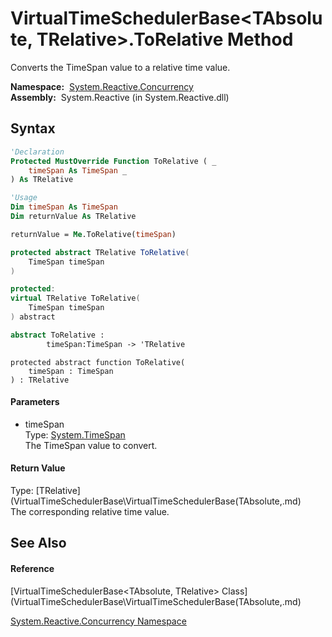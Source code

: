 # VirtualTimeSchedulerBase\<TAbsolute, TRelative\>.ToRelative Method

Converts the TimeSpan value to a relative time value.

**Namespace:**  [System.Reactive.Concurrency](System.Reactive.Concurrency\System.Reactive.Concurrency.md)  
**Assembly:**  System.Reactive (in System.Reactive.dll)

## Syntax

```vb
'Declaration
Protected MustOverride Function ToRelative ( _
    timeSpan As TimeSpan _
) As TRelative
```

```vb
'Usage
Dim timeSpan As TimeSpan
Dim returnValue As TRelative

returnValue = Me.ToRelative(timeSpan)
```

```csharp
protected abstract TRelative ToRelative(
    TimeSpan timeSpan
)
```

```c++
protected:
virtual TRelative ToRelative(
    TimeSpan timeSpan
) abstract
```

```fsharp
abstract ToRelative : 
        timeSpan:TimeSpan -> 'TRelative 
```

```jscript
protected abstract function ToRelative(
    timeSpan : TimeSpan
) : TRelative
```

#### Parameters

- timeSpan  
  Type: [System.TimeSpan](https://msdn.microsoft.com/en-us/library/269ew577)  
  The TimeSpan value to convert.

#### Return Value

Type: [TRelative](VirtualTimeSchedulerBase\VirtualTimeSchedulerBase(TAbsolute,.md)  
The corresponding relative time value.

## See Also

#### Reference

[VirtualTimeSchedulerBase\<TAbsolute, TRelative\> Class](VirtualTimeSchedulerBase\VirtualTimeSchedulerBase(TAbsolute,.md)

[System.Reactive.Concurrency Namespace](System.Reactive.Concurrency\System.Reactive.Concurrency.md)
